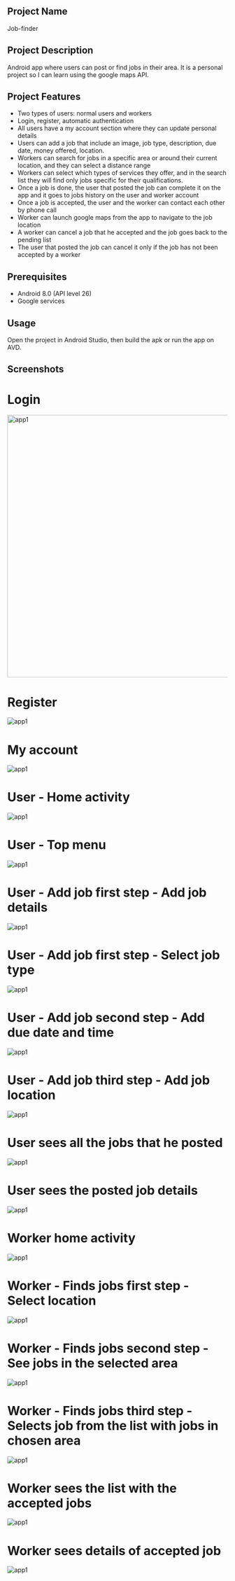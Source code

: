 ## Project Name
Job-finder

## Project Description
Android app where users can post or find jobs in their area. It is a personal project so I can learn using the google maps API.

## Project Features
- Two types of users: normal users and workers
- Login, register, automatic authentication
- All users have a my account section where they can update personal details
- Users can add a job that include an image, job type,  description, due date,  money offered, location.
- Workers can search for jobs in a specific area or around their current location, and they can select a distance range
- Workers can select which types of services they offer, and in the search list they will find only jobs specific for their qualifications.
- Once a job is done, the user that posted the job can complete it on the app and it goes to jobs history on the user and worker account
- Once a job is accepted, the user and the worker can contact each other by phone call
- Worker can launch google maps from the app to navigate to the job location
- A worker can cancel a job that he accepted and the job goes back to the pending list
- The user that posted the job can cancel it only if the job has not been accepted by a worker


## Prerequisites
- Android 8.0 (API level 26) 
- Google services

## Usage
Open the project in Android Studio, then build the apk or run the app on AVD. 

## Screenshots
# Login
<img src="https://raw.githubusercontent.com/MariusDL/Job-finder/main/readme-images/login.png" alt="app1" border="0" height="600">

# Register
<img src="https://raw.githubusercontent.com/MariusDL/Job-finder/main/readme-images/register.png" alt="app1" border="0">

# My account
<img src="https://raw.githubusercontent.com/MariusDL/Job-finder/main/readme-images/my%20account.png" alt="app1" border="0">

# User - Home activity
<img src="https://raw.githubusercontent.com/MariusDL/Job-finder/main/readme-images/user%20-%20home%20activity.png" alt="app1" border="0">

# User - Top menu
<img src="https://raw.githubusercontent.com/MariusDL/Job-finder/main/readme-images/top%20menu.png" alt="app1" border="0">

# User - Add job first step - Add job details 
<img src="https://raw.githubusercontent.com/MariusDL/Job-finder/main/readme-images/user%20add%20job%201.png" alt="app1" border="0">

# User - Add job first step - Select job type 
<img src="https://raw.githubusercontent.com/MariusDL/Job-finder/main/readme-images/user%20add%20job%202.png" alt="app1" border="0">

# User - Add job second step - Add due date and time
<img src="https://raw.githubusercontent.com/MariusDL/Job-finder/main/readme-images/user%20add%20job%203%20select%20date.png" alt="app1" border="0">

# User - Add job third step - Add job location
<img src="https://raw.githubusercontent.com/MariusDL/Job-finder/main/readme-images/user%20add%20job%204%20select%20job%20location.png" alt="app1" border="0">

# User sees all the jobs that he posted
<img src="https://raw.githubusercontent.com/MariusDL/Job-finder/main/readme-images/user-%20posted%20jobs.png" alt="app1" border="0">

# User sees the posted job details
<img src="https://raw.githubusercontent.com/MariusDL/Job-finder/main/readme-images/user%20-%20sees%20posted%20job%20details.png" alt="app1" border="0">

# Worker home activity
<img src="https://raw.githubusercontent.com/MariusDL/Job-finder/main/readme-images/worker%20home%20activity.png" alt="app1" border="0">

# Worker - Finds jobs first step - Select location
<img src="https://raw.githubusercontent.com/MariusDL/Job-finder/main/readme-images/worker%20find%20job%201.png" alt="app1" border="0">

# Worker - Finds jobs second step - See jobs in the selected area
<img src="https://raw.githubusercontent.com/MariusDL/Job-finder/main/readme-images/worker%20find%20job%202.png" alt="app1" border="0">

# Worker - Finds jobs third step - Selects job from the list with jobs in chosen area
<img src="https://raw.githubusercontent.com/MariusDL/Job-finder/main/readme-images/worker%20find%20job%203.png" alt="app1" border="0">

# Worker sees the list with the accepted jobs
<img src="https://raw.githubusercontent.com/MariusDL/Job-finder/main/readme-images/worker%20sees%20jobs%20accepted.png" alt="app1" border="0">

# Worker sees details of accepted job
<img src="https://raw.githubusercontent.com/MariusDL/Job-finder/main/readme-images/worker%20sees%20accepted%20job%20details.png" alt="app1" border="0">
